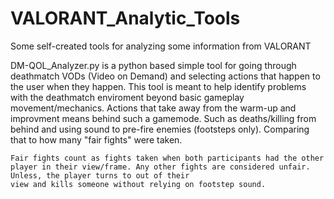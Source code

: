 # VALORANT_Analytic_Tools
 Some self-created tools for analyzing some information from VALORANT

DM-QOL_Analyzer.py is a python based simple tool for going through deathmatch VODs (Video on Demand) and selecting actions that happen to the user when they happen.
This tool is meant to help identify problems with the deathmatch enviroment beyond basic gameplay movement/mechanics. Actions that take away from the warm-up and improvment
means behind such a gamemode. Such as deaths/killing from behind and using sound to pre-fire enemies (footsteps only). Comparing that to how many "fair fights" were taken.

    Fair fights count as fights taken when both participants had the other player in their view/frame. Any other fights are considered unfair. Unless, the player turns to out of their
    view and kills someone without relying on footstep sound.  